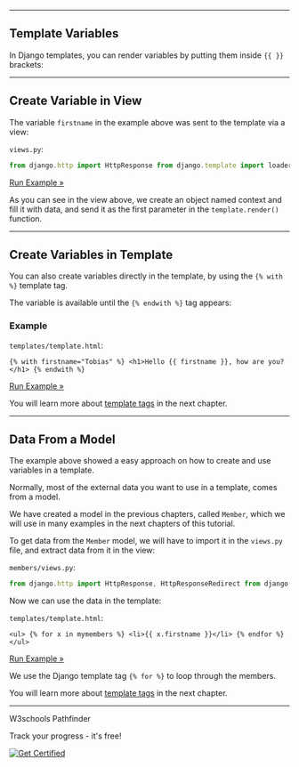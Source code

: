 ___

## Template Variables

In Django templates, you can render variables by putting them inside `{{ }}` brackets:

___

## Create Variable in View

The variable `firstname` in the example above was sent to the template via a view:

`views.py`:

```jsx
from django.http import HttpResponse from django.template import loader def testing(request): template = loader.get_template('template.html') context = { 'firstname': 'Linus', } return HttpResponse(template.render(context, request))
```

[Run Example »](https://www.w3schools.com/django/showdjango.php?filename=demo_variables2)

As you can see in the view above, we create an object named context and fill it with data, and send it as the first parameter in the `template.render()` function.

___

## Create Variables in Template

You can also create variables directly in the template, by using the `{% with %}` template tag.

The variable is available until the `{% endwith %}` tag appears:

### Example

`templates/template.html`:

```django
{% with firstname="Tobias" %} <h1>Hello {{ firstname }}, how are you?</h1> {% endwith %}
```

[Run Example »](https://www.w3schools.com/django/showdjango.php?filename=demo_variables3)

You will learn more about [template tags](https://www.w3schools.com/django/django_template_tags.php) in the next chapter.

___

## Data From a Model

The example above showed a easy approach on how to create and use variables in a template.

Normally, most of the external data you want to use in a template, comes from a model.

We have created a model in the previous chapters, called `Member`, which we will use in many examples in the next chapters of this tutorial.

To get data from the `Member` model, we will have to import it in the `views.py` file, and extract data from it in the view:

`members/views.py`:

```jsx
from django.http import HttpResponse, HttpResponseRedirect from django.template import loader from .models import Member def testing(request): mymembers = Member.objects.all().values() template = loader.get_template('template.html') context = { 'mymembers': mymembers, } return HttpResponse(template.render(context, request))
```

Now we can use the data in the template:

`templates/template.html`:

```django
<ul> {% for x in mymembers %} <li>{{ x.firstname }}</li> {% endfor %} </ul>
```

[Run Example »](https://www.w3schools.com/django/showdjango.php?filename=demo_variables4)

We use the Django template tag `{% for %}` to loop through the members.

You will learn more about [template tags](https://www.w3schools.com/django/django_template_tags.php) in the next chapter.

___

W3schools Pathfinder

Track your progress - it's free!

   [![Get Certified](https://www.w3schools.com/images/img_program_up_300.png)](https://campus.w3schools.com/collections/course-catalog/products/front-end-course)